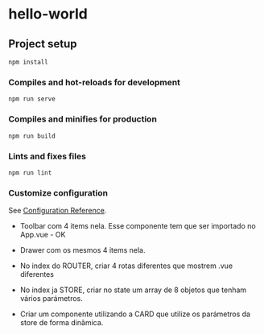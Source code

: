 # hello-world

## Project setup
```
npm install
```

### Compiles and hot-reloads for development
```
npm run serve
```

### Compiles and minifies for production
```
npm run build
```

### Lints and fixes files
```
npm run lint
```

### Customize configuration
See [Configuration Reference](https://cli.vuejs.org/config/).



- Toolbar com 4 items nela. Esse componente tem que ser importado no App.vue - OK

- Drawer com os mesmos 4 items nela. 

- No index do ROUTER, criar 4 rotas diferentes que mostrem .vue diferentes

- No index ja  STORE, criar no state um array de 8 objetos que tenham vários parámetros.

- Criar um componente utilizando a CARD que utilize os parámetros da store de forma dinâmica.